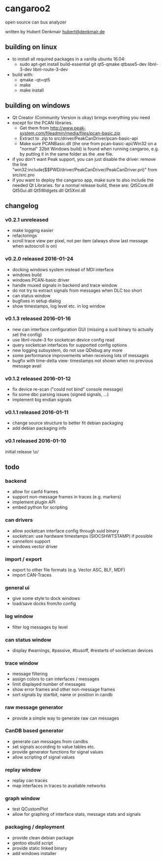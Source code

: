 # cangaroo2
open source can bus analyzer

written by Hubert Denkmair <hubert@denkmair.de>

## building on linux
* to install all required packages in a vanilla ubuntu 16.04:
  * sudo apt-get install build-essential git qt5-qmake qtbase5-dev libnl-3-dev libnl-route-3-dev
* build with:
  * qmake -qt=qt5
  * make
  * make install

## building on windows
* Qt Creator (Community Version is okay) brings everything you need
* except for the PCAN libraries.
  * Get them from http://www.peak-system.com/fileadmin/media/files/pcan-basic.zip
  * Extract to .zip to src/driver/PeakCanDriver/pcan-basic-api
  * Make sure PCANBasic.dll (the one from pcan-basic-api/Win32 on a "normal" 32bit Windows build)
    is found when running cangaroo, e.g. by putting it in the same folder as the .exe file.
* if you don't want Peak support, you can just disable the driver:
  remove the line "win32:include($$PWD/driver/PeakCanDriver/PeakCanDriver.pri)"
  from src/src.pro
* if you want to deploy the cangaroo app, make sure to also include the needed Qt Libraries.
  for a normal release build, these are: Qt5Core.dll Qt5Gui.dll Qt5Widgets.dll Qt5Xml.dll

## changelog

### v0.2.1 unreleased
* make logging easier
* refactorings
* scroll trace view per pixel, not per item (always show last message when autoscroll is on)

### v0.2.0 released 2016-01-24
* docking windows system instead of MDI interface
* windows build
* windows PCAN-basic driver
* handle muxed signals in backend and trace window
* do not try to extract signals from messages when DLC too short
* can status window
* bugfixes in setup dialog
* show timestamps, log level etc. in log window

### v0.1.3 released 2016-01-16
* new can interface configuration GUI (missing a suid binary to actually set the config)
* use libnl-route-3 for socketcan device config read
* query socketcan interfaces for supported config options
* new logging subsystem, do not use QDebug any more
* some performance improvements when receiving lots of messages
* bugfix with time-delta view: timestamps not shown when no previous message avail

### v0.1.2 released 2016-01-12
* fix device re-scan ("could not bind" console message)
* fix some dbc parsing issues (signed signals, ...)
* implement big endian signals

### v0.1.1 released 2016-01-11
* change source structure to better fit debian packaging
* add debian packaging info

### v0.1 released 2016-01-10
initial release \o/



## todo

### backend
* allow for canfd frames
* support non-message frames in traces (e.g. markers)
* implement plugin API
* embed python for scripting

### can drivers
* allow socketcan interface config through suid binary
* socketcan: use hardware timestamps (SIOCSHWTSTAMP) if possible
* cannelloni support
* windows vector driver

### import / export
* export to other file formats (e.g. Vector ASC, BLF, MDF)
* import CAN-Traces

### general ui
* give some style to dock windows
* load/save docks from/to config

### log window
* filter log messages by level

### can status window
* display #warnings, #passive, #busoff, #restarts of socketcan devices

### trace window
* message filtering
* assign colors to can interfaces / messages
* limit displayed number of messages
* show error frames and other non-message frames
* sort signals by startbit, name or position in candb

### raw message generator
* provide a simple way to generate raw can messages

### CanDB based generator
* generate can messages from candbs
* set signals according to value tables etc.
* provide generator functions for signal values
* allow scripting of signal values

### replay window
* replay can traces
* map interfaces in traces to available networks

### graph window
* test QCustomPlot
* allow for graphing of interface stats, message stats and signals

### packaging / deployment
* provide clean debian package
* gentoo ebuild script
* provide static linked binary
* add windows installer

